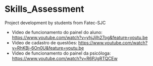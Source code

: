 # Skills_Assessment
Project development by students from Fatec-SJC 

 - Video de funcionamento do painel do aluno:
   https://www.youtube.com/watch?v=yhjJjIh27og&feature=youtu.be
 - Video de cadastro de questões: 
   https://www.youtube.com/watch?v=RhKBj-6On0U&feature=youtu.be
 - Video de funcionamento do painel da psicóloga:
   https://www.youtube.com/watch?v=R6PJgRTQCEw

